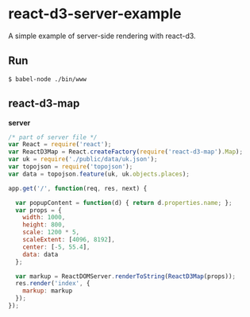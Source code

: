 # react-d3-server-example
A simple example of server-side rendering with react-d3.

## Run

```
$ babel-node ./bin/www
```

## react-d3-map

**server**

```js
/* part of server file */
var React = require('react');
var ReactD3Map = React.createFactory(require('react-d3-map').Map);
var uk = require('./public/data/uk.json');
var topojson = require('topojson');
var data = topojson.feature(uk, uk.objects.places);

app.get('/', function(req, res, next) {

  var popupContent = function(d) { return d.properties.name; };
  var props = {
    width: 1000,
    height: 800,
    scale: 1200 * 5,
    scaleExtent: [4096, 8192],
    center: [-5, 55.4],
    data: data
  };

  var markup = ReactDOMServer.renderToString(ReactD3Map(props));
  res.render('index', {
    markup: markup
  });
});
```
